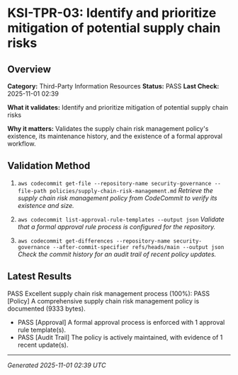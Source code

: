 # KSI-TPR-03: Identify and prioritize mitigation of potential supply chain risks

## Overview

**Category:** Third-Party Information Resources
**Status:** PASS
**Last Check:** 2025-11-01 02:39

**What it validates:** Identify and prioritize mitigation of potential supply chain risks

**Why it matters:** Validates the supply chain risk management policy's existence, its maintenance history, and the existence of a formal approval workflow.

## Validation Method

1. `aws codecommit get-file --repository-name security-governance --file-path policies/supply-chain-risk-management.md`
   *Retrieve the supply chain risk management policy from CodeCommit to verify its existence and size.*

2. `aws codecommit list-approval-rule-templates --output json`
   *Validate that a formal approval rule process is configured for the repository.*

3. `aws codecommit get-differences --repository-name security-governance --after-commit-specifier refs/heads/main --output json`
   *Check the commit history for an audit trail of recent policy updates.*

## Latest Results

PASS Excellent supply chain risk management process (100%): PASS [Policy] A comprehensive supply chain risk management policy is documented (9333 bytes).
- PASS [Approval] A formal approval process is enforced with 1 approval rule template(s).
- PASS [Audit Trail] The policy is actively maintained, with evidence of 1 recent update(s).

---
*Generated 2025-11-01 02:39 UTC*
